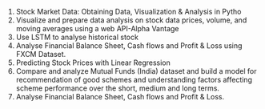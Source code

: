 <ol>
  <li>Stock Market Data: Obtaining Data, Visualization & Analysis in Pytho</li>
  <li>Visualize and prepare data analysis on stock data prices, volume, and moving averages using a web API-Alpha Vantage </li>
  <li> Use LSTM to analyse historical stock </li>
  <li>Analyse Financial Balance Sheet, Cash flows and Profit & Loss using FXCM Dataset. </li>
  <li>Predicting Stock Prices with Linear Regression </li>
  <li>Compare and analyze Mutual Funds (India) dataset and build a model for 
recommendation of good schemes and understanding factors affecting scheme performance 
over the short, medium and long terms. </li>
  <li>Analyse Financial Balance Sheet, Cash flows and Profit & Loss. </li>
</ol>
